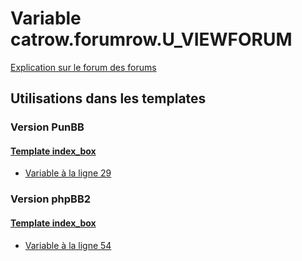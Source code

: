 # Variable catrow.forumrow.U_VIEWFORUM
[Explication sur le forum des forums](http://forum.forumactif.com/t294113-listing-des-variables#catrow.forumrow.U_VIEWFORUM)

## Utilisations dans les templates

### Version PunBB

#### [Template index_box](punbb/index_box.md)
* [Variable à la ligne 29](../punbb/index_box.tpl#L29)

### Version phpBB2

#### [Template index_box](subsilver/index_box.md)
* [Variable à la ligne 54](../subsilver/index_box.tpl#L54)